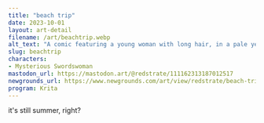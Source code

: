 ```yaml
---
title: "beach trip"
date: 2023-10-01
layout: art-detail
filename: /art/beachtrip.webp
alt_text: "A comic featuring a young woman with long hair, in a pale yellow two piece swimsuit. She has a blue bag on one shoulder.In the first frame, a train is seen with her riding in it. The conductor is saying \"We're about to arrive at our last stop...\"In the second frame, she declares \"I'm finally here! The beach looks nice from here. And I have an excuse to wear this [swimsuit].\"In the third frame, she asks \"Oh! Ice cream! How much?\" and the ice cream man replies: \"Only five gil, ma'am.\"In the fourth frame, she is seen leaving the ice cream stand saying \"Thanks! Now to walk the rest of the way-\" and gets interrupted by someone.In the fifth frame, someone slams into her back, making her lose balance. The man says \"Dude, stop pushing! Oof!\"In the sixth and final frame, she is seen with a bright red face. Yelling, \"Great! This was supposed to be a RELAXING day!\" as her new ice cream fell onto herself. The man who pushed into her says \"Ack! I'm sorry!\"The comic ends with her remarking, \"I guess I could still eat some...\""
slug: beachtrip
characters:
- Mysterious Swordswoman
mastodon_url: https://mastodon.art/@redstrate/111162313187012517
newgrounds_url: https://www.newgrounds.com/art/view/redstrate/beach-trip
program: Krita
---
```

it's still summer, right?
